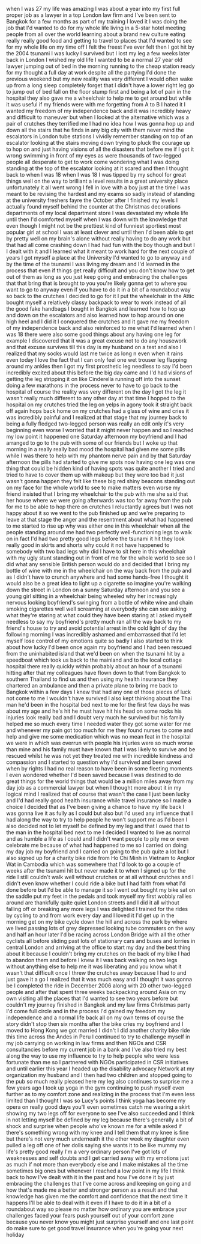 
when I was 27 my life was amazing I was
about a year into my first full proper
job as a lawyer in a top London law firm
and I&#39;ve been sent to Bangkok for a few
months as part of my training I loved it
I was doing the job that I&#39;d wanted to
do for my whole life living in a 5-star
hotel meeting people from all over the
world learning about a brand new culture
eating really really good food and
getting to travel to places that I&#39;d
wanted to see for my whole life on my
time off I felt the freest I&#39;ve ever
felt then I got hit by the 2004 tsunami
I was lucky I survived but I lost my leg
a few weeks later back in London I
wished my old life I wanted to be a
normal 27 year old lawyer jumping out of
bed in the morning running to the cheap
station ready for my thought a full day
at work despite all the partying I&#39;d
done the previous weekend but my new
reality was very different I would often
wake up from a long sleep completely
forget that I didn&#39;t have a lower right
leg go to jump out of bed fall on the
floor stump first and being a lot of
pain in the hospital they also gave me a
wheelchair to help me to get around but
while it was useful if my friends were
with me forgetting from A to B I hated
it I wanted my freedom of my
independence back and it was incredibly
heavy and difficult to maneuver but when
I looked at the alternative which was a
pair of crutches they terrified me I had
no idea how I was gonna hop up and down
all the stairs that he finds in any big
city with them never mind the escalators
in London tube stations I vividly
remember standing on top of an escalator
looking at the stairs moving down trying
to pluck the courage up to hop on and
just having visions of all the disasters
that
before me if I got it wrong swimming in
front of my eyes as were thousands of
two-legged people all desperate to get
to work
come wondering what I was doing standing
at the top of the escalator looking at
it scared and then I thought back to
when I was 18 when I was 18 I was tipped
by my school for great things well on
the way to brilliant a level results in
a great university place unfortunately
it all went wrong I fell in love with a
boy just at the time I was meant to be
revising the hardest and my exams so
sadly instead of standing at the
university freshers fayre the October
after I finished my levels I actually
found myself behind the counter at the
Christmas decorations departments of my
local department store I was devastated
my whole life until then I&#39;d comforted
myself when I was down with the
knowledge that even though I might not
be the prettiest kind of funniest
sportiest most popular girl at school I
was at least clever and until then I&#39;d
been able to get by pretty well on my
brain&#39;s alone without really having to
do any work but that had all come
crashing down I had had fun with the boy
though
and but I I dealt with it
and I learned what it meant to work hard
for the next couple of years I got
myself a place at the University I&#39;d
wanted to go to anyway and by the time
of the tsunami I was living my dream and
I&#39;d learned in the process that even if
things get really difficult and you
don&#39;t know how to get out of them as
long as you just keep going and
embracing the challenges that that bring
that is brought to you you&#39;re likely
gonna get to where you want to go to
anyway even if you have to do it in a
bit of a roundabout way so back to the
crutches I decided to go for it
I put the wheelchair in the Attic bought
myself a relatively classy backpack to
wear to work instead of all the good
fake handbags I bought in Bangkok and
learned how to hop up and down on the
escalators and also learned how to hop
around on one high heel and I did it I
conquered the crutches and it gave me my
freedom of my independence back and also
reinforced to me what I&#39;d learned when I
was 18 there were also some good things
about any having one leg for example I
discovered that it was a great excuse
not to do
any housework and that excuse survives
till this day is my husband on a test
and also I realized that my socks would
last me twice as long n even when it
rains even today I love the fact that I
can only feel one wet trouser leg
flapping around my ankles then I got my
first prosthetic leg
needless to say I&#39;d been incredibly
excited about this before the big day
came and I&#39;d had visions of getting the
leg stripping it on like Cinderella
running off into the sunset doing a few
marathons in the process never to have
to go back to the hospital of course the
reality was very different on the day I
got the leg it wasn&#39;t really much
different to any other day at that time
I hopped to the hospital on my crutches
tried the leg on yelps in agony took it
straight back off again hops back home
on my crutches had a glass of wine and
cries it was incredibly painful and I
realized at that stage that my journey
back to being a fully fledged
two-legged person was really an edit
only it&#39;s very beginning even worse I
worried that it might never happen and
so I reached my low point it happened
one Saturday afternoon my boyfriend and
I had arranged to go to the pub with
some of our friends but I woke up that
morning in a really really bad mood the
hospital had given me some pills while I
was there to help with my phantom nerve
pain and by that Saturday afternoon the
pills had started to give me spots now
having one leg was one thing that could
be hidden kind of having spots was quite
another I tried and tried to have to
cover them up with makeup but they were
too bad it just wasn&#39;t gonna happen they
felt like these big red shiny beacons
standing out on my face for the whole
world to see to make matters even worse
my friend insisted that I bring my
wheelchair to the pub with me she said
that her house where we were going
afterwards was too far away from the pub
for me to be able to hop there on
crutches I reluctantly agrees but I was
not happy about it so
we went to the pub finished up and we&#39;re
preparing to leave at that stage the
anger and the resentment about what had
happened to me started to rise up
why was either one in this wheelchair
when all the people standing around me
had two perfectly well-functioning legs
to walk on in fact I&#39;d had two pretty
good legs before the tsunami it hit they
look really good in skirts and shorts
why could it not have happened to
somebody with two bad legs why did I
have to sit here in this wheelchair with
my ugly stunt standing out in front of
me for the whole world to see so I did
what any sensible British person would
do and decided that I bring my bottle of
wine with me in the wheelchair on the
way back from the pub and as I didn&#39;t
have to crunch anywhere and had some
hands-free I thought it would also be a
great idea to light up a cigarette so
imagine you&#39;re walking down the street
in London on a sunny Saturday afternoon
and you see a young girl sitting in a
wheelchair being wheeled why her
increasingly nervous looking boyfriend&#39;s
swinging from a bottle of white wine and
chain smoking cigarettes
well well screaming at everybody she can
see asking what they&#39;re staring at what
could they have been staring at I asked
myself
needless to say my boyfriend&#39;s pretty
much ran all the way back to my friend&#39;s
house to try and avoid potential arrest
in the cold light of day the following
morning I was incredibly ashamed and
embarrassed that I&#39;d let myself lose
control of my emotions quite so badly I
also started to think about how lucky
I&#39;d been once again my boyfriend and I
had been rescued from the uninhabited
island that we&#39;d been on when the
tsunami hit by a speedboat which took us
back to the mainland and to the local
cottage hospital there really quickly
within probably about an hour of a
tsunami hitting after that my colleagues
have flown down to that from Bangkok to
southern Thailand to find us and then
using my health insurance they chartered
an ambulance
and then a private plane to bring me
back to Bangkok within a few days I knew
that had any one of those pieces of luck
not come to me I wouldn&#39;t have survived
I also kept thinking about the Thai man
he&#39;d been in the hospital bed next to me
for the first few days he was about my
age and he&#39;s hit he must have hit his
head on some rocks his injuries look
really bad and I doubt very much he
survived but his family helped me so
much every time I needed water they got
some water for me and whenever my pain
got too much for me they found nurses to
come and help and give me some
medication which was no mean feat in the
hospital we were in which was overrun
with people his injuries were so much
worse than mine and his family must have
known that I was likely to survive and
be rescued whilst he was not yet they
treated me with incredible kindness and
compassion and I started to question why
I&#39;d survived and been saved when by
rights I had no real reason to have been
in some fleeting moments I even wondered
whether I&#39;d been saved because I was
destined to do great things for the
world things that would be a million
miles away from my day job as a
commercial lawyer but when I thought
more about it in my logical mind I
realized that of course that wasn&#39;t the
case I just been lucky and I&#39;d had
really good health insurance while
travel insurance so I made a choice I
decided that as I&#39;ve been giving a
chance to have my life back
I was gonna live it as fully as I could
but also but I&#39;d used any influence that
I had along the way to try to help
people he won&#39;t support me as I&#39;d been I
also decided not to let myself be
defined by my leg and that I owed that
to the man in the hospital bed next to
me I decided I wanted to live as normal
and as humble a life as I could and I
didn&#39;t want people to pity me or even
celebrate me because of what had
happened to me so I carried on doing my
day job my boyfriend and I carried on
going to the pub quite a lot
but I also signed up for a charity bike
ride from Ho Chi Minh in Vietnam to
Angkor Wat in Cambodia which was
somewhere that I&#39;d look to go a couple
of weeks after the tsunami hit but never
made it to when I signed up for the ride
I still couldn&#39;t walk well without
crutches or at all without crutches and
I didn&#39;t even know whether I could ride
a bike but I had faith from what I&#39;d
done before but I&#39;d be able to manage it
so I went out bought my bike sat on the
saddle put my feet in the pedals and
took myself my first wobbly rallies
around are thankfully quite quiet London
streets and I did it all without falling
off or breaking any more legs I was
delighted I trained for the rides by
cycling to and from work every day and I
loved it I&#39;d get up in the morning get
on my bike cycle down the hill and
across the park by where we lived
passing lots of grey depressed looking
tube commuters on the way and half an
hour later I&#39;d be racing across London
Bridge with all the other cyclists all
before sliding past lots of stationary
cars and buses and lorries in central
London and arriving at the office to
start my day and the best thing about it
because I couldn&#39;t bring my crutches on
the back of my bike I had to abandon
them
and before I knew it I was back walking
on two legs without anything else to
help me it was liberating and you know
what it wasn&#39;t that difficult once I
threw the crutches away because I had to
and just gave it a go
I realized that it was much easy and I
thought it was gonna be I completed the
ride in December 2006 along with 20
other two-legged people and after that
spent three weeks backpacking around
Asia on my own
visiting all the places that I&#39;d wanted
to see two years before but couldn&#39;t
my journey finished in Bangkok and my
law firms Christmas party I&#39;d come full
circle and in the process I&#39;d gained my
freedom my independence and a normal
life back all on my own terms of course
the story didn&#39;t stop then six months
after the bike cries my boyfriend and I
moved to Hong Kong we got married
I didn&#39;t I did another charity bike ride
this time across the Andes in Peru I
continued to try to challenge myself in
my job carrying on working in law firms
and then NGOs and CSR consultancies
before my current job in a bank and I&#39;ve
also tried my best along the way to use
my influence to try to help people who
were less fortunate than me so I
partnered with NGOs participated in CSR
initiatives and until earlier this year
I headed up the disability advocacy
Network at my organization my husband
and I then had two children and stopped
going to the pub so much really pleased
here my leg also continues to surprise
me a few years ago I took up yoga in the
gym continuing to push myself even
further as to my comfort zone and
realizing in the process that I&#39;m even
less limited than I thought I was so
Lucy&#39;s points I think yoga has become my
opera on really good days you&#39;ll even
sometimes catch me wearing a skirt
showing my two legs off for everyone to
see
I&#39;ve also succeeded and I think in not
letting myself be defined by my leg
because there&#39;s generally a bit of shock
and surprise when people who&#39;ve known me
for a while
asked if there&#39;s something wrong with my
knee and I tell them that my knee is
fine but there&#39;s not very much
underneath it the other week my daughter
even pulled a leg off one of her dolls
saying she wants it to be like mummy my
life&#39;s pretty good really I&#39;m a very
ordinary person I&#39;ve got lots of
weaknesses and self doubts and I get
carried away with my emotions just as
much if not more than everybody else and
I make mistakes all the time sometimes
big ones but whenever I reached a low
point in my life I think back to how
I&#39;ve dealt with it in the past and how
I&#39;ve done it by just embracing the
challenges that I&#39;ve come across and
keeping on going and how that&#39;s made me
a better and stronger person as a result
and that knowledge has given me the
comfort and confidence that the next
time it happens I&#39;ll be able to deal
with it even if I have to do it in a bit
of a roundabout way
so please no matter how ordinary you are
embrace your challenges faced your fears
push yourself out of your comfort zone
because you never know you might just
surprise yourself and one last point do
make sure to get good travel insurance
when you&#39;re going your next holiday
